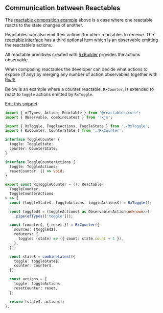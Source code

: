 ## Communication between Reactables

The [reactable composition example](#reactable-composition) above is a case where one reactable reacts to the state changes of another.

Reactables can also emit their actions for other reactables to receive. The [reactable interface](/reactables/references/core-api/#reactable) has a third optional item which is an observable emitting the reactable's actions.

All reactable primitives created with [RxBuilder](/reactables/references/core-api/#rx-builder) provides the actions observable.

When composing reactables the developer can decide what actions to expose (if any) by merging any number of action observables together with [RxJS](https://rxjs.dev/).

Below is an example where a counter reactable, `RxCounter`, is extended to react to `toggle` actions emitted by `RxToggle`.

<a class="mb-3 d-block" href="https://github.com/reactables/reactables/edit/main/docs/src/content/guides/examples/communication/communication.md" target="_blank" rel="noreferrer">
  Edit this snippet <i class="fa fa-edit"></i>
</a>

<br>

```typescript
import { ofTypes, Action, Reactable } from '@reactables/core';
import { Observable, combineLatest } from 'rxjs';

import { RxToggle, ToggleActions, ToggleState } from './RxToggle';
import { RxCounter, CounterState } from './RxCounter';

interface ToggleCounter {
  toggle: ToggleState;
  counter: CounterState;
}

interface ToggleCounterActions {
  toggle: ToggleActions;
  resetCounter: () => void;
}

export const RxToggleCounter = (): Reactable<
  ToggleCounter,
  ToggleCounterActions
> => {
  const [toggleState$, toggleActions, toggleActions$] = RxToggle();

  const toggled$ = (toggleActions$ as Observable<Action<unknown>>)
    .pipe(ofTypes(['toggle']));

  const [counter$, { reset }] = RxCounter({
    sources: [toggled$],
    reducers: {
      toggle: (state) => ({ count: state.count + 1 }),
    },
  });

  const state$ = combineLatest({
    toggle: toggleState$,
    counter: counter$,
  });

  const actions = {
    toggle: toggleActions,
    resetCounter: reset,
  };

  return [state$, actions];
};

```
